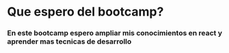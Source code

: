 # Que espero del bootcamp?

### En este bootcamp espero ampliar mis conocimientos en react y aprender mas tecnicas de desarrollo